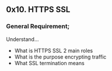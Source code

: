 ## 0x10. HTTPS SSL
### General Requirement;
Understand...
- What is HTTPS SSL 2 main roles
- What is the purpose encrypting traffic
- What SSL termination means
